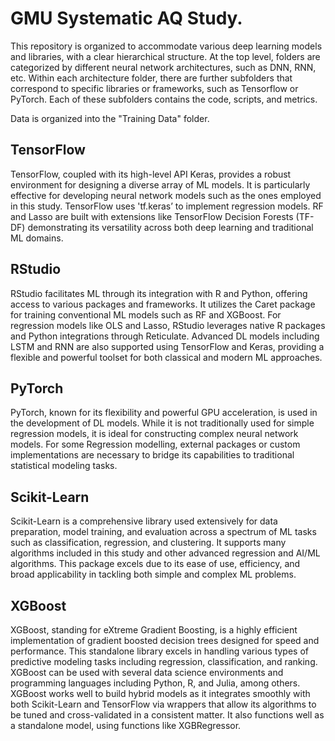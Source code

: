 # GMU Systematic AQ Study.

This repository is organized to accommodate various deep learning models and libraries, with a clear hierarchical structure. At the top level, folders are categorized by different neural network architectures, such as DNN, RNN, etc. Within each architecture folder, there are further subfolders that correspond to specific libraries or frameworks, such as Tensorflow or PyTorch. Each of these subfolders contains the code, scripts, and metrics.

Data is organized into the "Training Data" folder. 

## TensorFlow
TensorFlow, coupled with its high-level API Keras, provides a robust environment for designing a diverse array of ML models. It is particularly effective for developing neural network models such as the ones employed in this study. TensorFlow uses 'tf.keras’ to implement regression models. RF and Lasso are built with extensions like TensorFlow Decision Forests (TF-DF) demonstrating its versatility across both deep learning and traditional ML domains. 

## RStudio
RStudio facilitates ML through its integration with R and Python, offering access to various packages and frameworks. It utilizes the Caret package for training conventional ML models such as RF and XGBoost. For regression models like OLS and Lasso, RStudio leverages native R packages and Python integrations through Reticulate. Advanced DL models including LSTM and RNN are also supported using TensorFlow and Keras, providing a flexible and powerful toolset for both classical and modern ML approaches. 

## PyTorch
PyTorch, known for its flexibility and powerful GPU acceleration, is used in the development of DL models. While it is not traditionally used for simple regression models, it is ideal for constructing complex neural network models. For some Regression modelling, external packages or custom implementations are necessary to bridge its capabilities to traditional statistical modeling tasks. 

## Scikit-Learn
Scikit-Learn is a comprehensive library used extensively for data preparation, model training, and evaluation across a spectrum of ML tasks such as classification, regression, and clustering. It supports many algorithms included in this study and other advanced regression and AI/ML algorithms. This package excels due to its ease of use, efficiency, and broad applicability in tackling both simple and complex ML problems. 

## XGBoost
XGBoost, standing for eXtreme Gradient Boosting, is a highly efficient implementation of gradient boosted decision trees designed for speed and performance. This standalone library excels in handling various types of predictive modeling tasks including regression, classification, and ranking. XGBoost can be used with several data science environments and programming languages including Python, R, and Julia, among others. XGBoost works well to build hybrid models as it integrates smoothly with both Scikit-Learn and TensorFlow via wrappers that allow its algorithms to be tuned and cross-validated in a consistent matter. It also functions well as a standalone model, using functions like XGBRegressor.  

